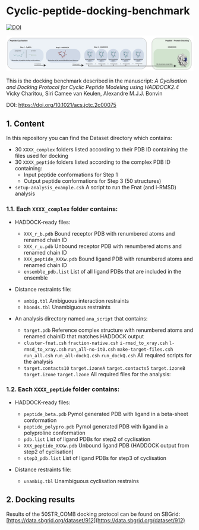

# Cyclic-peptide-docking-benchmark

[![DOI](https://zenodo.org/badge/433746674.svg)](https://zenodo.org/badge/latestdoi/433746674)

![This is an image](https://github.com/haddocking/cyclic-peptides/blob/main/cyclic_peptide_banner.png)

This is the docking benchmark described in the manuscript:
_A Cyclisation and Docking Protocol for Cyclic Peptide Modeling using HADDOCK2.4_
Vicky Charitou, Siri Camee van Keulen, Alexandre M.J.J. Bonvin

DOI: https://doi.org/10.1021/acs.jctc.2c00075


## 1. Content 
In this repository you can find the Dataset directory which contains:

* 30 `XXXX_complex` folders listed according to their PDB ID containing the files used for docking
* 30 `XXXX_peptide` folders listed according to the complex PDB ID containing:
	* Input peptide conformations for Step 1
	* Output peptide conformations for Step 3 (50 structures)
* `setup-analysis_example.csh` A script to run the Fnat (and i-RMSD) analysis 

### 1.1. Each `XXXX_complex` folder contains: 

* HADDOCK-ready files:
	* `XXX_r_b.pdb` Bound receptor PDB with renumbered atoms and renamed chain ID
	* `XXX_r_u.pdb` Unbound receptor PDB with renumbered atoms and renamed chain ID
	* `XXX_peptide_XXXw.pdb` Bound ligand PDB with renumbered atoms and renamed chain ID
	* `ensemble_pdb.list` List of all ligand PDBs that are included in the ensemble
		
* Distance restraints file:
	* `ambig.tbl` Ambiguous interaction restraints
	* `hbonds.tbl` Unambiguous restraints

* An analysis directory named `ana_script` that contains:
	* `target.pdb` Reference complex structure with renumbered atoms and renamed chainID that matches HADDOCK output
	* `cluster-fnat.csh` `fraction-native.csh` `i-rmsd_to_xray.csh` `l-rmsd_to_xray.csh` `run_all-no-it0.csh` `make-target-files.csh` `run_all.csh` `run_all-dockQ.csh` `run_dockQ.csh` All required scripts for the analysis
	* `target.contacts10` `target.izoneA` `target.contacts5` `target.izoneB` `target.izone` `target.lzone` All required files for the analysis: 

### 1.2. Each `XXXX_peptide` folder contains:

* HADDOCK-ready files:
	* `peptide_beta.pdb` Pymol generated PDB with ligand in a beta-sheet conformation
	* `peptide_polypro.pdb` Pymol generated PDB with ligand in a polyproline conformation
	* `pdb.list` List of ligand PDBs for step2 of cyclisation
	* `XXX_peptide_XXXw.pdb` Unbound ligand PDB (HADDOCK output from step2 of cyclisation)
	* `step3_pdb.list` List of ligand PDBs for step3 of cyclisation

*  Distance restraints file:
	* `unambig.tbl` Unambiguous cyclisation restrains

## 2. Docking results 
Results of the 50STR_COMB docking protocol can be found on SBGrid: [https://data.sbgrid.org/dataset/912](https://data.sbgrid.org/dataset/912)
